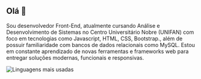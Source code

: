 ## Olá 👋
Sou desenvolvedor Front-End, atualmente cursando Análise e Desenvolvimento de Sistemas no Centro Universitário Nobre (UNIFAN) com foco em tecnologias como Javascript, HTML, CSS, Bootstrap., além de possuir familiaridade com bancos de dados relacionais como MySQL. Estou em constante aprendizado de novas ferramentas e frameworks web para entregar soluções modernas, funcionais e responsivas.


![Linguagens mais usadas](https://github-readme-stats.vercel.app/api/top-langs/?username=allankennedys&layout=compact&theme=light)


<!--
**allankennedys/allankennedys** is a ✨ _special_ ✨ repository because its `README.md` (this file) appears on your GitHub profile.

Here are some ideas to get you started:

- 🔭 I’m currently working on ...
- 🌱 I’m currently learning ...
- 👯 I’m looking to collaborate on ...
- 🤔 I’m looking for help with ...
- 💬 Ask me about ...
- 📫 How to reach me: ...
- 😄 Pronouns: ...
- ⚡ Fun fact: ...
-->
